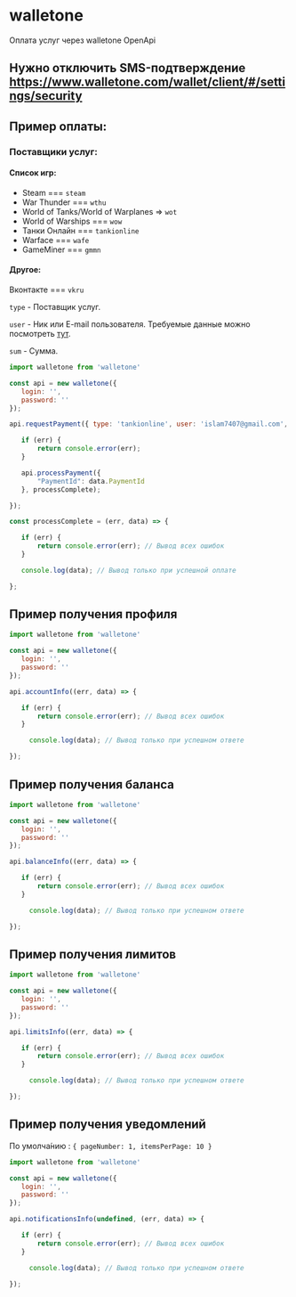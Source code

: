 # walletone
Оплата услуг через walletone OpenApi



## Нужно отключить SMS-подтверждение https://www.walletone.com/wallet/client/#/settings/security

## Пример оплаты:

### Поставщики услуг:
 
 #### Список игр:

 * Steam === `steam`
 * War Thunder === `wthu`
 * World of Tanks/World of Warplanes => `wot`
 * World of Warships === `wow`
 * Танки Онлайн === `tankionline`
 * Warface === `wafe`
 * GameMiner === `gmmn`

 #### Другое:

 Вконтакте === `vkru`
 
`type` - Поставщик услуг.

`user` - Ник или E-mail пользователя. 
Требуемые данные можно посмотреть [тут](https://www.walletone.com/wallet/client/#/payment).

`sum` - Сумма.



 ```javascript
import walletone from 'walletone'

const api = new walletone({
    login: '',
    password: ''
});

api.requestPayment({ type: 'tankionline', user: 'islam7407@gmail.com', sum: '10' }, (err, data) => {

    if (err) {
        return console.error(err);
    }

    api.processPayment({
        "PaymentId": data.PaymentId
    }, processComplete);

});

const processComplete = (err, data) => {

    if (err) {
        return console.error(err); // Вывод всех ошибок
    }

    console.log(data); // Вывод только при успешной оплате

};
```


## Пример получения профиля

 ```javascript
import walletone from 'walletone'

const api = new walletone({
    login: '',
    password: ''
});

api.accountInfo((err, data) => {

    if (err) {
        return console.error(err); // Вывод всех ошибок
    }

      console.log(data); // Вывод только при успешном ответе

});

```

## Пример получения баланса

 ```javascript
import walletone from 'walletone'

const api = new walletone({
    login: '',
    password: ''
});

api.balanceInfo((err, data) => {

    if (err) {
        return console.error(err); // Вывод всех ошибок
    }

      console.log(data); // Вывод только при успешном ответе

});

```


## Пример получения лимитов

 ```javascript
import walletone from 'walletone'

const api = new walletone({
    login: '',
    password: ''
});

api.limitsInfo((err, data) => {

    if (err) {
        return console.error(err); // Вывод всех ошибок
    }

      console.log(data); // Вывод только при успешном ответе

});

```


## Пример получения уведомлений

По умолча́нию : `{ pageNumber: 1, itemsPerPage: 10 }`


 ```javascript
import walletone from 'walletone'

const api = new walletone({
    login: '',
    password: ''
});

api.notificationsInfo(undefined, (err, data) => { 

    if (err) {
        return console.error(err); // Вывод всех ошибок
    }

      console.log(data); // Вывод только при успешном ответе

});

```






